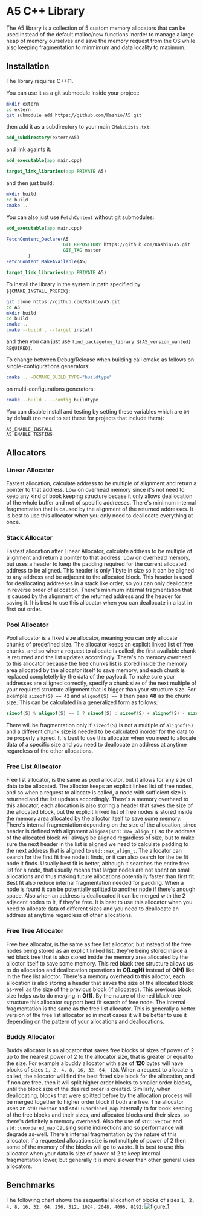 # A5 C++ Library

The A5 library is a collection of 5 custom memory allocators that can be used instead of the default malloc/new functions
inorder to manage a large heap of memory ourselves and save the memory request from the OS while also keeping fragmentation to minmimum
and data locality to maximum.

## Installation
The library requires C++11.

You can use it as a git submodule inside your project:
```bash
mkdir extern
cd extern
git submodule add https://github.com/Kashio/A5.git
```
then add it as a subdirectory to your main `CMakeLists.txt`:
```cmake
add_subdirectory(extern/A5)
```
and link againts it:
```cmake
add_executable(app main.cpp)

target_link_libraries(app PRIVATE A5)
```
and then just build:
```bash
mkdir build
cd build
cmake ..
```

You can also just use `FetchContent` without git submodules:
```cmake
add_executable(app main.cpp)

FetchContent_Declare(A5
                     GIT_REPOSITORY https://github.com/Kashio/A5.git
					 GIT_TAG master
        )
FetchContent_MakeAvailable(A5)

target_link_libraries(app PRIVATE A5)
```

To install the library in the system in path specified by `${CMAKE_INSTALL_PREFIX}`:
```bash
git clone https://github.com/Kashio/A5.git
cd A5
mkdir build
cd build
cmake ..
cmake --build . --target install
```
and then you can just use `find_package(my_library ${A5_version_wanted} REQUIRED)`.

To change between Debug/Release when building call cmake as follows
on single-configurations generators:
```bash
cmake .. -DCMAKE_BUILD_TYPE="buildtype" 
```
on multi-configurations generators:
```bash
cmake --build . --config buildtype
```

You can disable install and testing by setting these variables which are `ON` by default (no need to set these for projects that include them):
```
A5_ENABLE_INSTALL
A5_ENABLE_TESTING
```
## Allocators
### Linear Allocator
Fastest allocation, calculate address to be multiple of alignment and return a pointer to that address.
Low on overhead memory since it's not need to keep any kind of book keeping structure becase it only allows deallocation of the whole buffer and not of specific addreeses. There's minimum internal fragmentation that is caused by the alignment of the returned addresses.
It is best to use this allocator when you only need to deallocate everything at once.

### Stack Allocator
Fastest allocation after Linear Allocator, calculate address to be multiple of alignment and return a pointer to that address.
Low on overhead memory, but uses a header to keep the padding required for the current allocated address to be aligned. This header is only 1 byte in size so it can be aligned to any address and be adjacent to the allocated block. This header is used for deallocating addreeses in a stack like order, so you can only deallocate in reverse order of allocation.
There's minimum internal fragmentation that is caused by the alignment of the returned address and the header for saving it.
It is best to use this allocator when you can deallocate in a last in first out order.

### Pool Allocator
Pool allocator is a fixed size allocator, meaning you can only allocate chunks of predefined size.
The allocator keeps an explicit linked list of free chunks, and so when a request to allocate is called, the first available chunk is returned and the list updates accordingly.
There's no memory overhead to this allocator because the free chunks list is stored inside the memory area allocated by the allocator itself to save memory, and each chunk is replaced completetly by the data of the payload. To make sure your addresses are alligned correctly, specify a chunk size of the next multiple of your required structure alignment that is bigger than your structure size.
For example `sizeof(S) == 42` and `alignof(S) == 8` then pass **48** as the chunk size.
This can be calculated in a generalized form as follows:
```cpp
sizeof(S) % alignof(S) == 0 ? sizeof(S) : sizeof(S) + alignof(S) - sizeof(S) % alignof(S);
```
There will be fragmentation only if `sizeof(S)` is not a multiple of `alignof(S)` and a different chunk size is needed to be calculated inorder for the data to be properly aligned.
It is best to use this allocator when you need to allocate data of a specific size and you need to deallocate an address at anytime regardless of the other allocations.

### Free List Allocator
Free list allocator, is the same as pool allocator, but it allows for any size of data to be allocated.
The alloctor keeps an explicit linked list of free nodes, and so when a request to allocate is called, a node with sufficient size is returned and the list updates accordingly.
There's a memory overhead to this allocator, each allocation is also storing a header that saves the size of the allocated block, but the explicit linked list of free nodes is stored inside the memory area allocated by the alloctor itself to save some memory.
There's internal fragmentation depending on the size of the allocation, since header is defined with alignment `alignas(std::max_align_t)` so the address of the allocated block will always be aligned regardless of size, but to make sure the next header in the list is aligned we need to calculate padding to the next address that is aligned to `std::max_align_t`.
The allocator can search for the first fit free node it finds, or it can also search for the be fit node it finds.
Usually best fit is better, although it searches the entire free list for a node, that usually means that larger nodes are not spent on small allocations and thus making future allocations potentially faster than first fit. Best fit also reduce internal fragmentation needed for padding.
When a node is found it can be potentially splitted to another node if there's anough space.
Also when an address is deallocated it can be merged with the 2 adjacent nodes to it, if they're free. 
It is best to use this allocator when you need to allocate data of different sizes and you need to deallocate an address at anytime regardless of other allocations.

### Free Tree Allocator
Free tree allocator, is the same as free list allocator, but instead of the free nodes being stored as an explicit linked list, they're being stored inside a red black tree that is also stored inside the memory area allocated by the alloctor itself to save some memory.
This red black tree structure allows us to do allocation and deallocation operations in **O(LogN)** instead of **O(N)** like in the free list alloctor.
There's a memory overhead to this alloctor, each allocation is also storing a header that saves the size of the allocated block as-well as the size of the previous block (if allocated). This previous block size helps us to do merging in **O(1)**.
By the nature of the red black tree structure this allocator support best fit search of free node.
The internal fragmentation is the same as the free list allocator.
This is generally a better version of the free list allocator so in most cases it will be better to use it depending on the pattern of your allocations and deallocations.

### Buddy Allocator
Buddy allocator is an allocator that saves free blocks of sizes of power of 2 up to the nearest power of 2 to the allocator size, that is greater or equal to the size.
For example a buddy allocator with size of **120** bytes will have blocks of sizes `1, 2, 4, 8, 16, 32, 64, 128`.
When a request to allocate is called, the allocator will find the best fitted size block for the allocation, and if non are free, then it will split higher order blocks to smaller order blocks, until the block size of the desired order is created.
Similarly, when deallocating, blocks that were splitted before by the allocation process will be merged together to higher order block if both are free.
The allocator uses an `std::vector` and `std::unordered_map` internally to for book keeping of the free blocks and their sizes, and allocated blocks and their sizes, so there's definitely a memory overhead.
Also the use of `std::vector` and `std::unordered_map` causing some indirections and so performance will degrade as-well.
There's internal fragmentation by the nature of this allocator, if a requested allocation size is not multiple of power of 2 then some of the memory of the blocks will go to waste.
It is best to use this allocator when your data is size of power of 2 to keep internal fragmentation lower, but generally it is more slower than other general uses allocators.

## Benchmarks
The following chart shows the sequential allocation of blocks of sizes `1, 2, 4, 8, 16, 32, 64, 256, 512, 1024, 2048, 4096, 8192`:
![figure_1](assets/Figure_1?raw=true)
